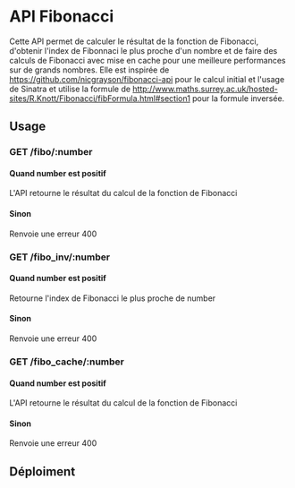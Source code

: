 # API Fibonacci

Cette API permet de calculer le résultat de la fonction de Fibonacci, d'obtenir l'index de Fibonnaci le plus proche d'un nombre et de faire des calculs de Fibonacci avec mise en cache pour une meilleure performances sur de grands nombres.
Elle est inspirée de https://github.com/nicgrayson/fibonacci-api pour le calcul initial et l'usage de Sinatra et utilise la formule de http://www.maths.surrey.ac.uk/hosted-sites/R.Knott/Fibonacci/fibFormula.html#section1 pour la formule inversée.

## Usage

### GET /fibo/:number

#### Quand number est positif

L'API retourne le résultat du calcul de la fonction de Fibonacci

#### Sinon
Renvoie une erreur 400

### GET /fibo_inv/:number

#### Quand number est positif

Retourne l'index de Fibonacci le plus proche de number


#### Sinon
Renvoie une erreur 400

### GET /fibo_cache/:number
#### Quand number est positif

L'API retourne le résultat du calcul de la fonction de Fibonacci

#### Sinon
Renvoie une erreur 400

## Déploiment
